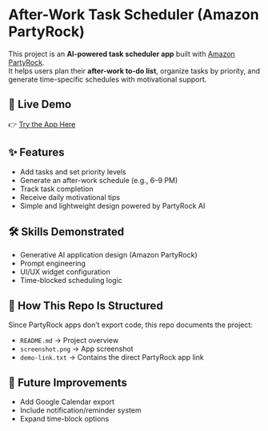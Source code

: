 # After-Work Task Scheduler (Amazon PartyRock)

This project is an **AI-powered task scheduler app** built with [Amazon PartyRock](https://partyrock.aws/).  
It helps users plan their **after-work to-do list**, organize tasks by priority, and generate time-specific schedules with motivational support.

## 🔗 Live Demo
👉 [Try the App Here](https://partyrock.aws/u/lbustillo/sUYFtXAw5/After-Work-To-Do-List)

## ✨ Features
- Add tasks and set priority levels
- Generate an after-work schedule (e.g., 6–9 PM)
- Track task completion
- Receive daily motivational tips
- Simple and lightweight design powered by PartyRock AI

## 🛠️ Skills Demonstrated
- Generative AI application design (Amazon PartyRock)
- Prompt engineering
- UI/UX widget configuration
- Time-blocked scheduling logic

## 📂 How This Repo Is Structured
Since PartyRock apps don’t export code, this repo documents the project:
- `README.md` → Project overview
- `screenshot.png` → App screenshot
- `demo-link.txt` → Contains the direct PartyRock app link

## 🚀 Future Improvements
- Add Google Calendar export
- Include notification/reminder system
- Expand time-block options

